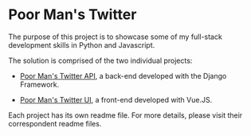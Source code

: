 # Poor Man's Twitter

The purpose of this project is to showcase some of my full-stack development skills in Python and Javascript.

The solution is comprised of the two individual projects:

- [Poor Man's Twitter API](./PoorManSTwitterAPI), a back-end developed with the Django Framework.

- [Poor Man's Twitter UI](./PoorManSTwitterUI), a front-end developed with Vue.JS.

Each project has its own readme file. For more details, please visit their correspondent readme files.
